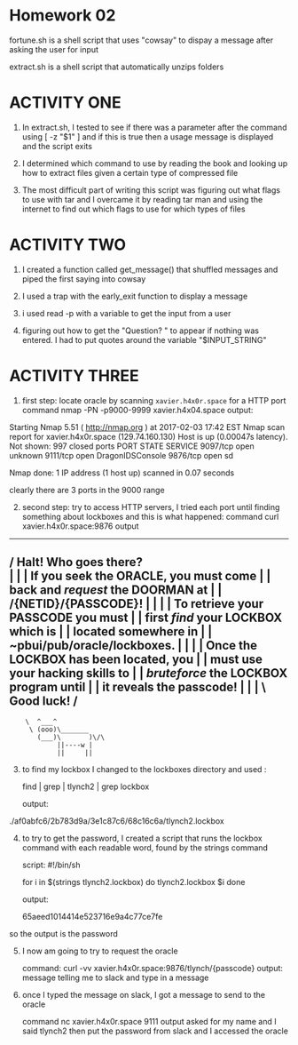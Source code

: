 Homework 02
===========

fortune.sh is a shell script that uses "cowsay" to dispay a message after asking the user for input

extract.sh is a shell script that automatically unzips folders



ACTIVITY ONE
==============
1) In extract.sh, I tested to see if there was a parameter after the command using [ -z "$1" ] and if this is true then a usage message is displayed and the script exits

2) I determined which command to use by reading the book and looking up how to extract files given a certain type of compressed file

3) The most difficult part of writing this script was figuring out what flags to use with tar and I overcame it by reading tar man and using the internet to find out which flags to use for which types of files

ACTIVITY TWO
==============
1) I created a function called get_message() that shuffled messages and piped the first saying into cowsay

2) I used a trap with the early_exit function to display a message

3) i used read -p with a variable to get the input from a user

4) figuring out how to get the "Question? " to appear if nothing was entered.  I had to put quotes around the variable "$INPUT_STRING"

ACTIVITY THREE
================
1) first step: locate oracle by scanning `xavier.h4x0r.space` for a HTTP port
    command
      nmap -PN -p9000-9999 xavier.h4x04.space
    output:

Starting Nmap 5.51 ( http://nmap.org ) at 2017-02-03 17:42 EST
Nmap scan report for xavier.h4x0r.space (129.74.160.130)
Host is up (0.00047s latency).
Not shown: 997 closed ports
PORT     STATE SERVICE
9097/tcp open  unknown
9111/tcp open  DragonIDSConsole
9876/tcp open  sd

Nmap done: 1 IP address (1 host up) scanned in 0.07 seconds

clearly there are 3 ports in the 9000 range

2) second step: try to access HTTP servers, I tried each port until finding something about lockboxes and this is what happened:
    command
      curl xavier.h4x0r.space:9876
    output


 ________________________________________ 
/ Halt! Who goes there?                  \
|                                        |
| If you seek the ORACLE, you must come  |
| back and _request_ the DOORMAN at      |
| /{NETID}/{PASSCODE}!                   |
|                                        |
| To retrieve your PASSCODE you must     |
| first _find_ your LOCKBOX which is     |
| located somewhere in                   |
| ~pbui/pub/oracle/lockboxes.            |
|                                        |
| Once the LOCKBOX has been located, you |
| must use your hacking skills to        |
| _bruteforce_ the LOCKBOX program until |
| it reveals the passcode!               |
|                                        |
\ Good luck!                             /
 ---------------------------------------- 
        \  ^___^
         \ (ooo)\_______
           (___)\       )\/\
                ||----w |
                ||     ||

3) to find my lockbox I changed to the lockboxes directory and used :

    find | grep | tlynch2 | grep lockbox

    output:
      
./af0abfc6/2b783d9a/3e1c87c6/68c16c6a/tlynch2.lockbox

4)
    to try to get the password, I created a script that runs the lockbox command with each readable word, found by the strings command

    script:
      #!/bin/sh
      
      for i in $(strings tlynch2.lockbox)
      do
        tlynch2.lockbox $i
      done

    output:
      
      65aeed1014414e523716e9a4c77ce7fe

so the output is the password

5) I now am going to try to request the oracle
    
    command:
        curl -vv xavier.h4x0r.space:9876/tlynch/{passcode}
    output:
        message telling me to slack and type in a message

6) once I typed the message on slack, I got a message to send to the oracle

    command
        nc xavier.h4x0r.space 9111
    output
        asked for my name and I said tlynch2 then put the password from slack and I accessed the oracle


    
